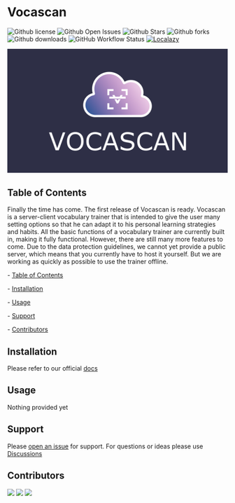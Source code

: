# Vocascan
![Github license](https://img.shields.io/github/license/noctera/Vocascan?style=flat-square)
![Github Open Issues](https://img.shields.io/github/issues/vocascan/vocascan-desktop?style=flat-square)
![Github Stars](https://img.shields.io/github/stars/vocascan/vocascan-desktop?style=flat-square)
![Github forks](https://img.shields.io/github/forks/vocascan/vocascan-desktop?style=flat-square)
![Github downloads](https://img.shields.io/github/downloads/vocascan/vocascan-desktop/total?label=Downloads&style=flat-square)
![GitHub Workflow Status](https://img.shields.io/github/workflow/status/vocascan/vocascan-desktop/build%20app?label=Build&style=flat-square)
[![Localazy](https://connect.localazy.com/status/vocascan?content=progress&style=flat-square&logo=ffffff)](https://localazy.com/p/vocascan)

![Vocascan cover](./src/images/logo/vocascan-github-cover.png)

## Table of Contents

Finally the time has come. The first release of Vocascan is ready. Vocascan is a server-client vocabulary trainer that is intended to give the user many setting options so that he can adapt it to his personal learning strategies and habits. All the basic functions of a vocabulary trainer are currently built in, making it fully functional. However, there are still many more features to come. Due to the data protection guidelines, we cannot yet provide a public server, which means that you currently have to host it yourself. But we are working as quickly as possible to use the trainer offline.




  \- [Table of Contents](#table-of-contents)

  \- [Installation](#installation)

  \- [Usage](#usage)

  \- [Support](#support)

  \- [Contributors](#contributors)



## Installation

Please refer to our official [docs](https://vocascan.github.io/documentation/#/vocascan-desktop/installation)




## Usage



Nothing provided yet



## Support



Please [open an issue](https://github.com/vocascan/vocascan-desktop/issues/new) for support.
For questions or ideas please use [Discussions](https://github.com/vocascan/vocascan-desktop/discussions)



## Contributors

[<img src="https://github.com/noctera.png" width="50" />](https://github.com/noctera)
[<img src="https://github.com/luwol03.png" width="50" />](https://github.com/luwol03)
[<img src="https://github.com/zikowang.png" width="50" />](https://github.com/zikowang)
